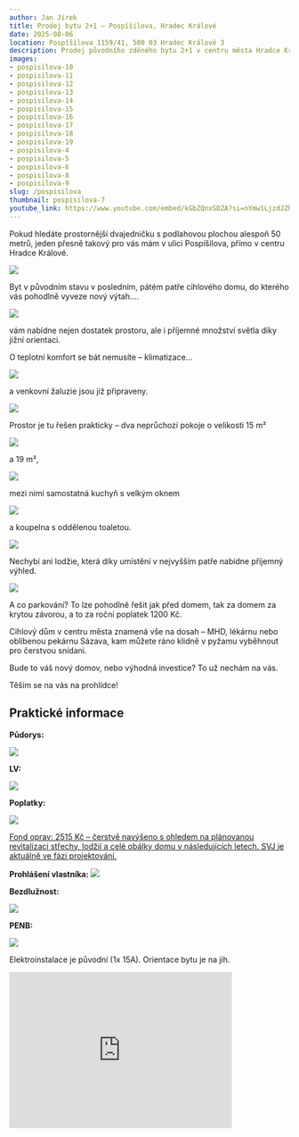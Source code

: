 ```yaml
---
author: Jan Jírek
title: Prodej bytu 2+1 – Pospíšilova, Hradec Králové
date: 2025-08-06
location: Pospíšilova 1159/41, 500 03 Hradec Králové 3
description: Prodej původního zděného bytu 2+1 v centru města Hradce Králové. 
images:
- pospisilova-10
- pospisilova-11
- pospisilova-12
- pospisilova-13
- pospisilova-14
- pospisilova-15
- pospisilova-16
- pospisilova-17
- pospisilova-18
- pospisilova-19
- pospisilova-4
- pospisilova-5
- pospisilova-6
- pospisilova-8
- pospisilova-9
slug: /pospisilova
thumbnail: pospisilova-7
youtube_link: https://www.youtube.com/embed/kGbZQnxSDZA?si=nYmw1LjzdJZhdrYQ
---
```


Pokud hledáte prostornější dvajedničku s podlahovou plochou alespoň 50 metrů, jeden přesně takový pro vás mám v ulici Pospíšilova, přímo v centru Hradce Králové.

![](https://res.cloudinary.com/dgnpeadbj/image/upload/v1754510886/pospisilova-6.jpg)

Byt v původním stavu v posledním, pátém patře cihlového domu, do kterého vás pohodlně vyveze nový výtah....

![](https://res.cloudinary.com/dgnpeadbj/image/upload/v1754510897/pospisilova-18.jpg)

vám nabídne nejen dostatek prostoru, ale i příjemné množství světla díky jižní orientaci.

 O teplotní komfort se bát nemusíte – klimatizace...

![](https://res.cloudinary.com/dgnpeadbj/image/upload/v1754510894/pospisilova-15.jpg)

 a venkovní žaluzie jsou již připraveny.

![](https://res.cloudinary.com/dgnpeadbj/image/upload/v1754510898/pospisilova-17.jpg)

Prostor je tu řešen prakticky – dva neprůchozí pokoje o velikosti 15 m²

![](https://res.cloudinary.com/dgnpeadbj/image/upload/v1754510893/pospisilova-13.jpg)

 a 19 m²,

![](https://res.cloudinary.com/dgnpeadbj/image/upload/v1754510888/pospisilova-9.jpg)

mezi nimi samostatná kuchyň s velkým oknem

![](https://res.cloudinary.com/dgnpeadbj/image/upload/v1754510887/pospisilova-8.jpg)

a koupelna s oddělenou toaletou.

![](https://res.cloudinary.com/dgnpeadbj/image/upload/v1754510891/pospisilova-11.jpg)

 Nechybí ani lodžie, která díky umístění v nejvyšším patře nabídne příjemný výhled.

![](https://res.cloudinary.com/dgnpeadbj/image/upload/v1754510895/pospisilova-16.jpg)

 A co parkování? To lze pohodlně řešit jak před domem, tak za domem za krytou závorou, a to za roční poplatek 1200 Kč.

Cihlový dům v centru města znamená vše na dosah – MHD, lékárnu nebo oblíbenou pekárnu Sázava, kam můžete ráno klidně v pyžamu vyběhnout pro čerstvou snídani.

Bude to váš nový domov, nebo výhodná investice? To už nechám na vás.

Těším se na vás na prohlídce!

## Praktické informace

**Půdorys:**

![](https://res.cloudinary.com/dgnpeadbj/image/upload/v1754510883/pospisilova-4.jpg)

**LV:**

![](https://res.cloudinary.com/dgnpeadbj/image/upload/v1754510882/pospisilova-3.jpg)

**Poplatky:**

![](https://res.cloudinary.com/dgnpeadbj/image/upload/v1754512684/pospisilova-25.png)

<u>Fond oprav: 2515 Kč – čerstvě navýšeno s ohledem na plánovanou revitalizaci střechy, lodžií a celé obálky domu v následujících letech. SVJ je aktuálně ve fázi projektování.</u>

**Prohlášení vlastníka:**
![](https://res.cloudinary.com/dgnpeadbj/image/upload/v1754510882/pospisilova-2.png)

**Bezdlužnost:**

![](https://res.cloudinary.com/dgnpeadbj/image/upload/v1754510991/pospisilova.jpg)

**PENB:**

![](https://res.cloudinary.com/dgnpeadbj/image/upload/v1754513105/pospisilova-51.png)

Elektroinstalace je původní (1x 15A).
Orientace bytu je na jih.

<iframe style="border:none" src="https://mapy.com/s/hobafafecu" width="400" height="280" frameborder="0"></iframe>
